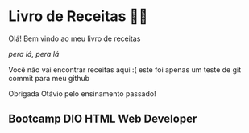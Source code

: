 # Livro de Receitas :woman_cook:

Olá! Bem vindo ao meu livro de receitas

*pera lá, pera lá*



Você não vai encontrar receitas aqui :( este foi apenas um teste de git commit para meu github



Obrigada Otávio pelo ensinamento passado!



## Bootcamp DIO HTML Web Developer



